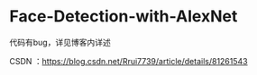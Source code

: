 # Face-Detection-with-AlexNet

代码有bug，详见博客内详述

CSDN ：https://blog.csdn.net/Rrui7739/article/details/81261543
